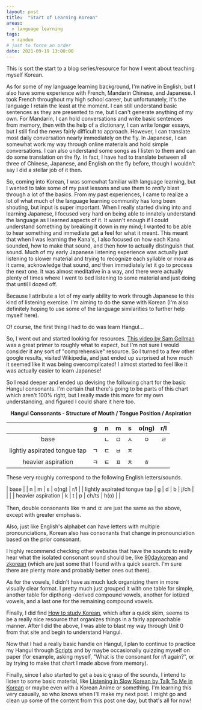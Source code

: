 ```yaml
---
layout: post
title:  "Start of Learning Korean"
areas:
  - language learning
tags:
  - random
# just to force an order
date: 2021-09-19 13:00:00
---
```

This is sort the start to a blog series/resource for how I went about teaching myself Korean.

As for some of my language learning background, I'm native in English, but I also have some experience with French, Mandarin Chinese, and Japanese. I took French throughout my high school career, but unfortunately, it's the language I retain the least at the moment. I can still understand basic sentences as they are presented to me, but I can't generate anything of my own. For Mandarin, I can hold conversations and write basic sentences from memory, then with the help of a dictionary, I can write longer essays, but I still find the news fairly difficult to approach. However, I can translate most daily conversation nearly immediately on the fly. In Japanese, I can somewhat work my way through online materials and hold simple conversations. I can also understand some songs as I listen to them and can do some translation on the fly. In fact, I have had to translate between all three of Chinese, Japanese, and English on the fly before, though I wouldn't say I did a stellar job of it then.

So, coming into Korean, I was somewhat familiar with language learning, but I wanted to take some of my past lessons and use them to *really* blast through a lot of the basics. From my past experiences, I came to realize a lot of what much of the language learning community has long been shouting, but input is super important. When I really started diving into and learning Japanese, I focused very hard on being able to innately understand the language as I learned aspects of it. It wasn't enough if I could understand something by breaking it down in my mind; I wanted to be able to hear something and immediate get a feel for what it meant. This meant that when I was learning the Kana's, I also focused on how each Kana sounded, how to make that sound, and then how to actually distinguish that sound. Much of my early Japanese listening experience was actually just listening to slower material and trying to recognize each syllable or mora as it came, acknowledge that sound, and then immediately let it go to process the next one. It was almost meditative in a way, and there were actually plenty of times where I went to bed listening to some material and just doing that until I dozed off.

Because I attribute a lot of my early ability to work through Japanese to this kind of listening exercise. I'm aiming to do the same with Korean (I'm also definitely hoping to use some of the language similarities to further help myself here).

Of course, the first thing I had to do was learn Hangul...

So, I went out and started looking for resources. [This video by Sam Gellman](https://www.youtube.com/watch?v=TE4eplsFSms) was a great primer to roughly what to expect, but I'm not sure I would consider it any sort of "comprehensive" resource. So I turned to a few other google results, visited Wikipedia, and just ended up surprised at how much it seemed like it was being overcomplicated! I almost started to feel like it was actually easier to learn Japanese!

So I read deeper and ended up devising the following chart for the basic Hangul consonants. I'm certain that there's going to be parts of this chart which aren't 100% right, but I really made this more for my own understanding, and figured I could share it here too.

<p align=center><b>Hangul Consonants - Structure of Mouth / Tongue Position / Aspiration</b></p>

|                       | g | n | m | s | o(ng) | r/l |
|     :---:             |:---:|:---:|:---:|:---:|:---:|:---:|
| base                  |   | ㄴ | ㅁ | ㅅ | ㅇ     | ㄹ  |
| lightly aspirated tongue tap | ㄱ | ㄷ | ㅂ | ㅈ |       |    |
| heavier aspiration    | ㅋ | ㅌ | ㅍ | ㅊ | ㅎ     |    |

These very roughly correspond to the following English letters/sounds.

| base                  |   | n | m | s | o(ng)     | r/l  |
| lightly aspirated tongue tap | g | d | b | j/ch |       |    |
| heavier aspiration    | k | t | p | ch/ts | h(o)     |    |

Then, double consonants like ㄲ and ㄸ are just the same as the above, except with greater emphasis.

Also, just like English's alphabet can have letters with multiple pronounciations, Korean also has consonants that change in pronounciation based on the prior consonant.

I highly recommend checking other websites that have the sounds to really hear what the isolated consonant sound should be, like [90daykorean](https://www.90daykorean.com/how-to-learn-the-korean-alphabet/) and [zkorean](https://zkorean.com/hangul/appearance) (which are just some that I found with a quick search. I'm sure there are plenty more and probably better ones out there).

As for the vowels, I didn't have as much luck organizing them in more visually clear format. I pretty much just grouped it with one table for simple, another table for dipthong -derived compound vowels, another for iotized vowels, and a last one for the remaining compound vowels.

Finally, I did find [How to study Korean](https://www.howtostudykorean.com/unit0/), which after a quick skim, seems to be a really nice resource that organizes things in a fairly approachable manner. After I did the above, I was able to blast my way through Unit 0 from that site and begin to understand Hangul.

Now that I had a really basic handle on Hangul, I plan to continue to practice my Hangul through [Scripts](https://languagedrops.com/scripts/) and by maybe occasionally quizzing myself on paper (for example, asking myself, "What is the consonant for r/l again?", or by trying to make that chart I made above from memory).

Finally, since I also started to get a basic grasp of the sounds, I intend to listen to some basic material, like [Listening in Slow Korean by Talk To Me in Korean](https://www.youtube.com/playlist?list=PLbId6d40sjCFVP1s2_fCMF6jjavtXlCnf) or maybe even with a Korean Anime or something. I'm learning this very casually, so who knows when I'll make my next post. I might go and clean up some of the content from this post one day, but that's all for now!